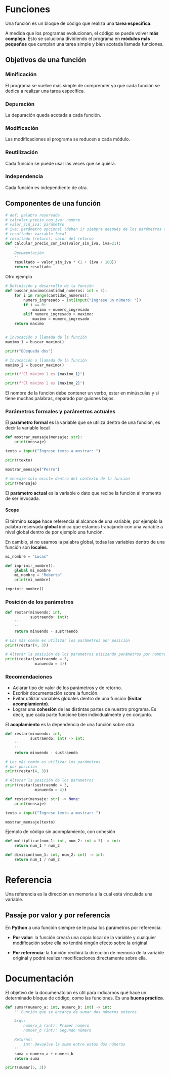 # Funciones

Una función es un bloque de código que realiza una **tarea específica**.

A medida que los programas evolucionan, el código se puede volver **más complejo**. Esto se soluciona dividiendo el programa en **módulos más pequeños** que cumplan una tarea simple y bien acotada llamada funciones.

## Objetivos de una función

### Minificación

El programa se vuelve más simple de comprender ya que cada función se dedica a realizar una tarea específica.

### Depuración

La depuración queda acotada a cada función.

### Modificación

Las modificaciones al programa se reducen a cada módulo.

### Reutilización

Cada función se puede usar las veces que se quiera.

### Independencia

Cada función es independiente de otra.

## Componentes de una función

```python
# def: palabra reservada
# calcular_precio_con_iva: nombre
# valor_sin_iva: parámetro
# iva: parámetro opcional (deben ir siempre después de los parámetros formales)
# resultado: variable local
# resultado (return): valor del retorno
def calcular_precio_con_iva(valor_sin_iva, iva=21):
    '''
    Documentación
    '''
    resultado = valor_sin_iva * (1 + (iva / 100))
    return resultado
```

Otro ejemplo

```python
# Definición y desarrollo de la función
def buscar_maximo(cantidad_numeros: int = 5):
    for i in range(cantidad_numeros):
        numero_ingresado = int(input("Ingrese un número: "))
        if i == 0:
            maximo = numero_ingresado
        elif numero_ingresado > maximo:
            maximo = numero_ingresado
    return maximo


# Invocación o llamada de la función
maximo_1 = buscar_maximo()

print("Búsqueda dos")

# Invocación o llamada de la función
maximo_2 = buscar_maximo()

print(f"El máximo 1 es {maximo_1}")

print(f"El máximo 2 es {maximo_2}")
```

El nombre de la función debe contener un verbo, estar en minúsculas y si tiene muchas palabras, separado por guiones bajos.

### Parámetros formales y parámetros actuales

El **parámetro formal** es la variable que se utiliza dentro de una función, es decir la variable local

```python
def mostrar_mensaje(mensaje: str):
    print(mensaje)

texto = input("Ingrese texto a mostrar: ")

print(texto)

mostrar_mensaje("Perro")

# mensaje solo existe dentro del contexto de la función
print(mensaje)
```

El **parámetro actual** es la variable o dato que recibe la función al momento de ser invocada.

#### Scope

El término **scope** hace referencia al alcance de una variable, por ejemplo la palabra reservada **global** indica que estamos trabajando con una variable a nivel global dentro de por ejemplo una función.

En cambio, si no usamos la palabra global, todas las variables dentro de una función son **locales**.

```python
mi_nombre = "Lucas"

def imprimir_nombre():
    global mi_nombre
    mi_nombre = "Roberto"
    print(mi_nombre)

imprimir_nombre()
```

### Posición de los parámetros

```python
def restar(minuendo: int,
           sustraendo: int):
    '''
    '''
    return minuendo - sustraendo

# Los más común es utilizar los parámetros por posición
print(restar(4, 3))

# Alterar la posición de los parametros utiizando parámetros por nombre
print(restar(sustraendo = 3,
             minuendo = 4))
```

### Recomendaciones

- Aclarar tipo de valor de los parámetros y de retorno.
- Escribir documentación sobre la función.
- Evitar utilizar variables globales dentro de una función **(Evitar acomplamiento)**.
- Lograr una **cohesión** de las distintas partes de nuestro programa. Es decir, que cada parte funcione bien individualmente y en conjunto.

El **acoplamiento** es la dependencia de una función sobre otra.

```python
def restar(minuendo: int,
           sustraendo: int) -> int:
    '''
    '''
    return minuendo - sustraendo

# Los más común es utilizar los parámetros
# por posición
print(restar(4, 3))

# Alterar la posición de los parametros
print(restar(sustraendo = 3,
             minuendo = 4))
```

```python
def restar(mensaje: str) -> None:
    print(mensaje)

texto = input("Ingrese texto a mostrar: ")

mostrar_mensaje(texto)
```

Ejemplo de código sin acomplamiento, con cohesión

```python
def multiplicar(num_1: int, num_2: int = 3) -> int:
    return num_1 * num_2

def division(num_1: int, num_2: int) -> int:
    return num_1 / num_2

```

# Referencia

Una referencia es la dirección en memoria a la cual está vinculada una variable.

## Pasaje por valor y por referencia

En **Python** a una función siempre se le pasa los parámetros por referencia.

- **Por valor**: la función creará una copia local de la variable y cualquier modificación sobre ella no tendrá ningún efecto sobre la original

- **Por referencia**: la función recibirá la dirección de memoria de la variable original y podrá realizar modificaciones directamente sobre ella.

# Documentación

El objetivo de la documenatción es útil para indicarnos qué hace un determinado bloque de código, como las funciones. Es una **buena práctica**.

```python
def sumar(numero_a: int, numero_b: int) -> int:
    '''Función que se encarga de sumar dos números enteros

    Args:
        numero_a (int): Primer número
        numoer_b (int): Segundo número

    Returns:
        int: Devuelve la suma entre estos dos números 
    '''
    suma = numero_a + numero_b
    return suma

print(sumar(5, 3))
```